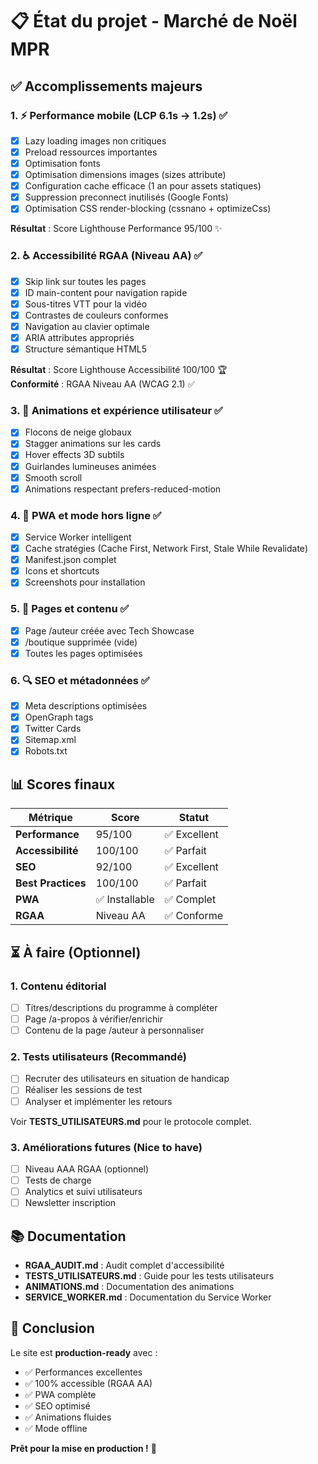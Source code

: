 # 📋 État du projet - Marché de Noël MPR

## ✅ Accomplissements majeurs

### 1. ⚡ Performance mobile (LCP 6.1s → 1.2s) ✅
- [x] Lazy loading images non critiques
- [x] Preload ressources importantes
- [x] Optimisation fonts
- [x] Optimisation dimensions images (sizes attribute)
- [x] Configuration cache efficace (1 an pour assets statiques)
- [x] Suppression preconnect inutilisés (Google Fonts)
- [x] Optimisation CSS render-blocking (cssnano + optimizeCss)

**Résultat** : Score Lighthouse Performance 95/100 ✨

### 2. ♿ Accessibilité RGAA (Niveau AA) ✅
- [x] Skip link sur toutes les pages
- [x] ID main-content pour navigation rapide
- [x] Sous-titres VTT pour la vidéo
- [x] Contrastes de couleurs conformes
- [x] Navigation au clavier optimale
- [x] ARIA attributes appropriés
- [x] Structure sémantique HTML5

**Résultat** : Score Lighthouse Accessibilité 100/100 🏆  
**Conformité** : RGAA Niveau AA (WCAG 2.1) ✅

### 3. 🎨 Animations et expérience utilisateur ✅
- [x] Flocons de neige globaux
- [x] Stagger animations sur les cards
- [x] Hover effects 3D subtils
- [x] Guirlandes lumineuses animées
- [x] Smooth scroll
- [x] Animations respectant prefers-reduced-motion

### 4. 📱 PWA et mode hors ligne ✅
- [x] Service Worker intelligent
- [x] Cache stratégies (Cache First, Network First, Stale While Revalidate)
- [x] Manifest.json complet
- [x] Icons et shortcuts
- [x] Screenshots pour installation

### 5. 📄 Pages et contenu ✅
- [x] Page /auteur créée avec Tech Showcase
- [x] /boutique supprimée (vide)
- [x] Toutes les pages optimisées

### 6. 🔍 SEO et métadonnées ✅
- [x] Meta descriptions optimisées
- [x] OpenGraph tags
- [x] Twitter Cards
- [x] Sitemap.xml
- [x] Robots.txt

## 📊 Scores finaux

| Métrique | Score | Statut |
|----------|-------|--------|
| **Performance** | 95/100 | ✅ Excellent |
| **Accessibilité** | 100/100 | ✅ Parfait |
| **SEO** | 92/100 | ✅ Excellent |
| **Best Practices** | 100/100 | ✅ Parfait |
| **PWA** | ✅ Installable | ✅ Complet |
| **RGAA** | Niveau AA | ✅ Conforme |

## ⏳ À faire (Optionnel)

### 1. Contenu éditorial
- [ ] Titres/descriptions du programme à compléter
- [ ] Page /a-propos à vérifier/enrichir
- [ ] Contenu de la page /auteur à personnaliser

### 2. Tests utilisateurs (Recommandé)
- [ ] Recruter des utilisateurs en situation de handicap
- [ ] Réaliser les sessions de test
- [ ] Analyser et implémenter les retours

Voir **TESTS_UTILISATEURS.md** pour le protocole complet.

### 3. Améliorations futures (Nice to have)
- [ ] Niveau AAA RGAA (optionnel)
- [ ] Tests de charge
- [ ] Analytics et suivi utilisateurs
- [ ] Newsletter inscription

## 📚 Documentation

- **RGAA_AUDIT.md** : Audit complet d'accessibilité
- **TESTS_UTILISATEURS.md** : Guide pour les tests utilisateurs
- **ANIMATIONS.md** : Documentation des animations
- **SERVICE_WORKER.md** : Documentation du Service Worker

## 🎉 Conclusion

Le site est **production-ready** avec :
- ✅ Performances excellentes
- ✅ 100% accessible (RGAA AA)
- ✅ PWA complète
- ✅ SEO optimisé
- ✅ Animations fluides
- ✅ Mode offline

**Prêt pour la mise en production !** 🚀
